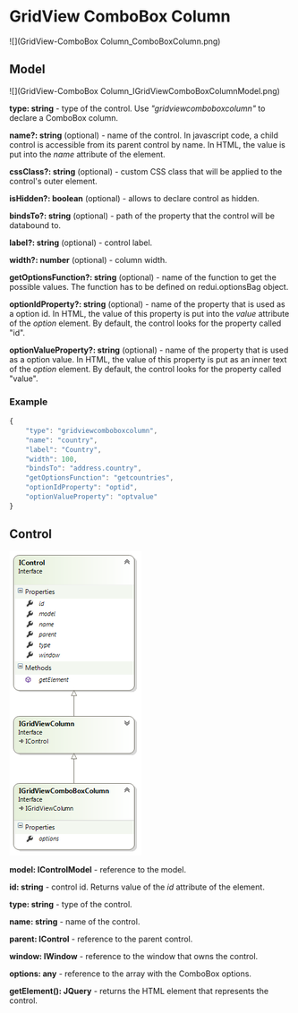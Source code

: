 # GridView ComboBox Column

![](GridView-ComboBox Column_ComboBoxColumn.png)

## Model

![](GridView-ComboBox Column_IGridViewComboBoxColumnModel.png)

**type: string** - type of the control. Use _"gridviewcomboboxcolumn"_ to declare a ComboBox column.

**name?: string** (optional) - name of the control. In javascript code, a child control is accessible from its parent control by name. In HTML, the value is put into the _name_ attribute of the element.

**cssClass?: string** (optional) - custom CSS class that will be applied to the control's outer element.

**isHidden?: boolean** (optional) - allows to declare control as hidden.

**bindsTo?: string** (optional) - path of the property that the control will be databound to.

**label?: string** (optional) - control label.

**width?: number** (optional) - column width.

**getOptionsFunction?: string** (optional) - name of the function to get the possible values. The function has to be defined on redui.optionsBag object.

**optionIdProperty?: string** (optional) - name of the property that is used as a option id. In HTML, the value of this property is put into the _value_ attribute of the _option_ element. By default, the control looks for the property called "id".

**optionValueProperty?: string** (optional) - name of the property that is used as a option value. In HTML, the value of this property is put as an inner text of the _option_ element. By default, the control looks for the property called "value".

### Example

```javascript
{
	"type": "gridviewcomboboxcolumn",
	"name": "country",
	"label": "Country",
	"width": 100,
	"bindsTo": "address.country",
	"getOptionsFunction": "getcountries",
	"optionIdProperty": "optid",
	"optionValueProperty": "optvalue"
}
```

## Control

![](GridView-ComboBox-Column_IGridViewComboBoxColumn.png)

**model: IControlModel** - reference to the model.

**id: string** - control id. Returns value of the _id_ attribute of the element.

**type: string** - type of the control.

**name: string** - name of the control.

**parent: IControl** - reference to the parent control.

**window: IWindow** - reference to the window that owns the control.

**options: any[]()** - reference to the array with the ComboBox options.

**getElement(): JQuery** - returns the HTML element that represents the control.